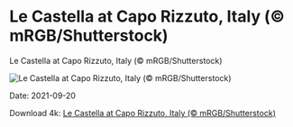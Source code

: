 # Le Castella at Capo Rizzuto, Italy (© mRGB/Shutterstock)

Le Castella at Capo Rizzuto, Italy (© mRGB/Shutterstock)

![Le Castella at Capo Rizzuto, Italy (© mRGB/Shutterstock)](https://bing.com/th?id=OHR.LeCastella_EN-US3410369495_UHD.jpg&w=1024&h=576)

Date: 2021-09-20

Download 4k: [Le Castella at Capo Rizzuto, Italy (© mRGB/Shutterstock)](https://bing.com/th?id=OHR.LeCastella_EN-US3410369495_UHD.jpg)


